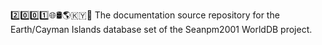 2️⃣️0️⃣️0️⃣️1️⃣️🌐️🛢️🌎️🇰🇾️📖️ The documentation source repository for the Earth/Cayman Islands database set of the Seanpm2001 WorldDB project. 
